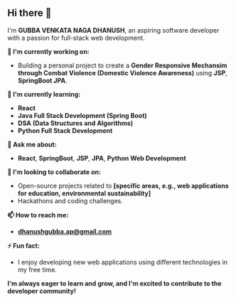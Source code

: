 ## Hi there 👋

I'm **GUBBA VENKATA NAGA DHANUSH**, an aspiring software developer with a passion for full-stack web development. 

**🔭 I'm currently working on:**
* Building a personal project to create a **Gender Responsive Mechansim through Combat Violence (Domestic Violence Awareness)** using **JSP**, **SpringBoot JPA**.

**🌱 I'm currently learning:**

* **React**
* **Java Full Stack Development (Spring Boot)**
* **DSA (Data Structures and Algorithms)**
* **Python Full Stack Development**

**💬 Ask me about:**

* **React**, **SpringBoot**, **JSP**, **JPA**, **Python Web Development**

**👯 I'm looking to collaborate on:**

* Open-source projects related to **[specific areas, e.g., web applications for education, environmental sustainability]**
* Hackathons and coding challenges.

**📫 How to reach me:**

* **dhanushgubba.ap@gmail.com**

**⚡ Fun fact:**

* I enjoy developing new web applications using different technologies in my free time. 

**I'm always eager to learn and grow, and I'm excited to contribute to the developer community!**
